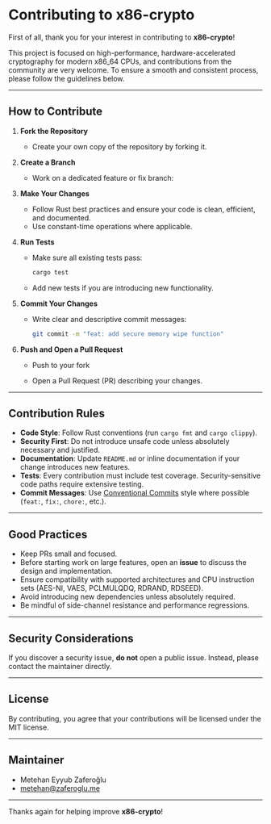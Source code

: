 # Contributing to x86-crypto

First of all, thank you for your interest in contributing to **x86-crypto**!

This project is focused on high-performance, hardware-accelerated cryptography for modern x86\_64 CPUs, and contributions from the community are very welcome. To ensure a smooth and consistent process, please follow the guidelines below.

---

## How to Contribute

1. **Fork the Repository**

   * Create your own copy of the repository by forking it.

2. **Create a Branch**

   * Work on a dedicated feature or fix branch:

3. **Make Your Changes**

   * Follow Rust best practices and ensure your code is clean, efficient, and documented.
   * Use constant-time operations where applicable.

4. **Run Tests**

   * Make sure all existing tests pass:

     ```bash
     cargo test
     ```
   * Add new tests if you are introducing new functionality.

5. **Commit Your Changes**

   * Write clear and descriptive commit messages:

     ```bash
     git commit -m "feat: add secure memory wipe function"
     ```

6. **Push and Open a Pull Request**

   * Push to your fork

   * Open a Pull Request (PR) describing your changes.

---

## Contribution Rules

* **Code Style**: Follow Rust conventions (run `cargo fmt` and `cargo clippy`).
* **Security First**: Do not introduce unsafe code unless absolutely necessary and justified.
* **Documentation**: Update `README.md` or inline documentation if your change introduces new features.
* **Tests**: Every contribution must include test coverage. Security-sensitive code paths require extensive testing.
* **Commit Messages**: Use [Conventional Commits](https://www.conventionalcommits.org/) style where possible (`feat:`, `fix:`, `chore:`, etc.).

---

## Good Practices

* Keep PRs small and focused.
* Before starting work on large features, open an **issue** to discuss the design and implementation.
* Ensure compatibility with supported architectures and CPU instruction sets (AES-NI, VAES, PCLMULQDQ, RDRAND, RDSEED).
* Avoid introducing new dependencies unless absolutely required.
* Be mindful of side-channel resistance and performance regressions.

---

## Security Considerations

If you discover a security issue, **do not** open a public issue. Instead, please contact the maintainer directly.

---

## License

By contributing, you agree that your contributions will be licensed under the MIT license.

---

## Maintainer
- Metehan Eyyub Zaferoğlu
- metehan@zaferoglu.me

---

Thanks again for helping improve **x86-crypto**!
